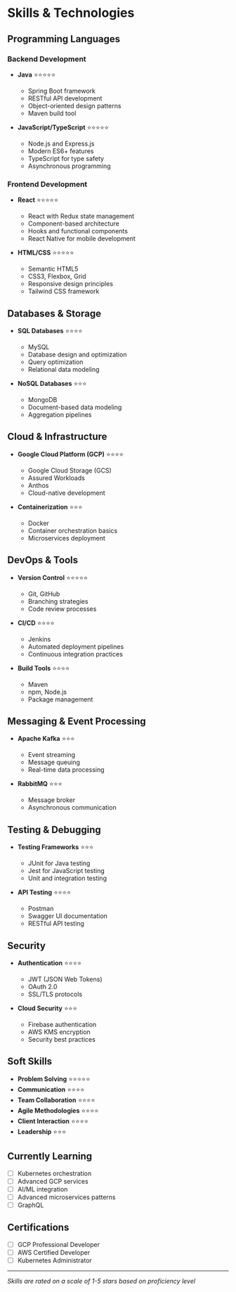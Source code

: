 # Skills & Technologies

## Programming Languages

### Backend Development
- **Java** ⭐⭐⭐⭐⭐
  - Spring Boot framework
  - RESTful API development
  - Object-oriented design patterns
  - Maven build tool
  
- **JavaScript/TypeScript** ⭐⭐⭐⭐⭐
  - Node.js and Express.js
  - Modern ES6+ features
  - TypeScript for type safety
  - Asynchronous programming

### Frontend Development
- **React** ⭐⭐⭐⭐⭐
  - React with Redux state management
  - Component-based architecture
  - Hooks and functional components
  - React Native for mobile development
  
- **HTML/CSS** ⭐⭐⭐⭐⭐
  - Semantic HTML5
  - CSS3, Flexbox, Grid
  - Responsive design principles
  - Tailwind CSS framework

## Databases & Storage
- **SQL Databases** ⭐⭐⭐⭐
  - MySQL
  - Database design and optimization
  - Query optimization
  - Relational data modeling
  
- **NoSQL Databases** ⭐⭐⭐
  - MongoDB
  - Document-based data modeling
  - Aggregation pipelines

## Cloud & Infrastructure
- **Google Cloud Platform (GCP)** ⭐⭐⭐⭐
  - Google Cloud Storage (GCS)
  - Assured Workloads
  - Anthos
  - Cloud-native development
  
- **Containerization** ⭐⭐⭐
  - Docker
  - Container orchestration basics
  - Microservices deployment

## DevOps & Tools
- **Version Control** ⭐⭐⭐⭐⭐
  - Git, GitHub
  - Branching strategies
  - Code review processes
  
- **CI/CD** ⭐⭐⭐⭐
  - Jenkins
  - Automated deployment pipelines
  - Continuous integration practices
  
- **Build Tools** ⭐⭐⭐⭐
  - Maven
  - npm, Node.js
  - Package management

## Messaging & Event Processing
- **Apache Kafka** ⭐⭐⭐
  - Event streaming
  - Message queuing
  - Real-time data processing
  
- **RabbitMQ** ⭐⭐⭐
  - Message broker
  - Asynchronous communication

## Testing & Debugging
- **Testing Frameworks** ⭐⭐⭐
  - JUnit for Java testing
  - Jest for JavaScript testing
  - Unit and integration testing
  
- **API Testing** ⭐⭐⭐⭐
  - Postman
  - Swagger UI documentation
  - RESTful API testing

## Security
- **Authentication** ⭐⭐⭐⭐
  - JWT (JSON Web Tokens)
  - OAuth 2.0
  - SSL/TLS protocols
  
- **Cloud Security** ⭐⭐⭐
  - Firebase authentication
  - AWS KMS encryption
  - Security best practices

## Soft Skills
- **Problem Solving** ⭐⭐⭐⭐⭐
- **Communication** ⭐⭐⭐⭐
- **Team Collaboration** ⭐⭐⭐⭐
- **Agile Methodologies** ⭐⭐⭐⭐
- **Client Interaction** ⭐⭐⭐⭐
- **Leadership** ⭐⭐⭐

## Currently Learning
- [ ] Kubernetes orchestration
- [ ] Advanced GCP services
- [ ] AI/ML integration
- [ ] Advanced microservices patterns
- [ ] GraphQL

## Certifications
- [ ] GCP Professional Developer
- [ ] AWS Certified Developer
- [ ] Kubernetes Administrator

---

*Skills are rated on a scale of 1-5 stars based on proficiency level*
